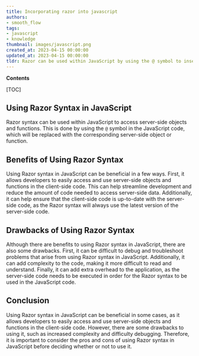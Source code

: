 ```yaml
---
title: Incorporating razor into javascript
authors:
- smooth_flow
tags:
- javascript
- knowledge
thumbnail: images/javascript.png
created_at: 2023-04-15 00:00:00
updated_at: 2023-04-15 00:00:00
tldr: Razor can be used within JavaScript by using the @ symbol to insert server-side code into JavaScript code.
---
```


**Contents**

[TOC]

## Using Razor Syntax in JavaScript

Razor syntax can be used within JavaScript to access server-side objects and functions. This is done by using the `@` symbol in the JavaScript code, which will be replaced with the corresponding server-side object or function.

## Benefits of Using Razor Syntax

Using Razor syntax in JavaScript can be beneficial in a few ways. First, it allows developers to easily access and use server-side objects and functions in the client-side code. This can help streamline development and reduce the amount of code needed to access server-side data. Additionally, it can help ensure that the client-side code is up-to-date with the server-side code, as the Razor syntax will always use the latest version of the server-side code.

## Drawbacks of Using Razor Syntax

Although there are benefits to using Razor syntax in JavaScript, there are also some drawbacks. First, it can be difficult to debug and troubleshoot problems that arise from using Razor syntax in JavaScript. Additionally, it can add complexity to the code, making it more difficult to read and understand. Finally, it can add extra overhead to the application, as the server-side code needs to be executed in order for the Razor syntax to be used in the JavaScript code.

## Conclusion

Using Razor syntax in JavaScript can be beneficial in some cases, as it allows developers to easily access and use server-side objects and functions in the client-side code. However, there are some drawbacks to using it, such as increased complexity and difficulty debugging. Therefore, it is important to consider the pros and cons of using Razor syntax in JavaScript before deciding whether or not to use it.
